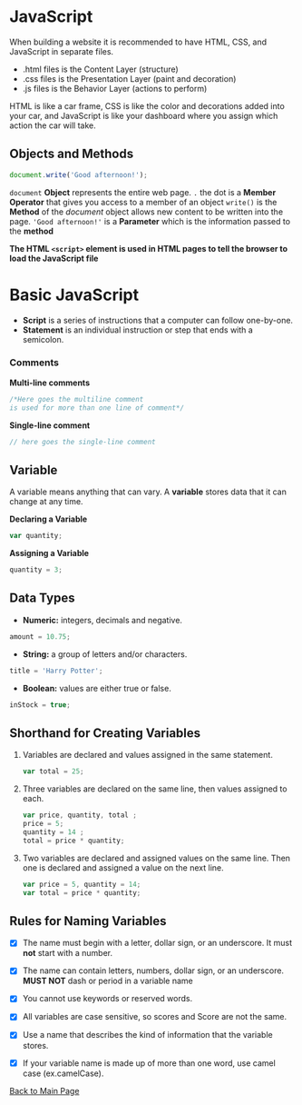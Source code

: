# JavaScript

When building a website it is recommended to have HTML, CSS, and JavaScript in separate files.

- .html files is the Content Layer (structure)
- .css files is the Presentation Layer (paint and decoration)
- .js files is the Behavior Layer (actions to perform)

HTML is like a car frame, CSS is like the color and decorations added into your car, and JavaScript is like your dashboard where you assign which action the car will take.

## Objects and Methods

```javascript
document.write('Good afternoon!');
```

```document``` **Object** represents the entire web page.
```.``` the dot is a **Member Operator** that gives you access to a member of an object
```write()``` is the **Method** of the *document* object allows new content to be written into the page.
```'Good afternoon!'``` is a **Parameter** which is the information passed to the **method**

**The HTML ```<script>``` element is used in HTML pages to tell the browser to load the JavaScript file**

# Basic JavaScript

+ **Script** is a series of instructions that a computer can follow one-by-one.
+ **Statement** is an individual instruction or step that ends with a semicolon.

### Comments

**Multi-line comments**

```javascript
/*Here goes the multiline comment
is used for more than one line of comment*/
```
**Single-line comment**

```javascript
// here goes the single-line comment
```

## Variable

A variable means anything that can vary. A **variable** stores data that it can change at any time.

**Declaring a Variable**

```javascript
var quantity;
```

**Assigning a Variable**

```javascript
quantity = 3;
```
## Data Types

- **Numeric:** integers, decimals and negative.

```javascript
amount = 10.75;
```

- **String:** a group of letters and/or characters.

```javascript
title = 'Harry Potter';
```

- **Boolean:** values are either true or false.

```javascript
inStock = true;
```

## Shorthand for Creating Variables

1.  Variables are declared and values assigned in the same statement.

    ```javascript
    var total = 25;
    ```

2. Three variables are declared on the same line, then values assigned to each.

    ```javascript
    var price, quantity, total ;
    price = 5;
    quantity = 14 ;
    total = price * quantity;
    ```

3. Two variables are declared and assigned values on the same line. Then one is declared and assigned a value on the next line.
    ```javascript
    var price = 5, quantity = 14;
    var total = price * quantity;
    ```

## Rules for Naming Variables

- [X]  The name must begin with a letter, dollar sign, or an underscore. It must **not** start with a number.
- [X] The name can contain letters, numbers, dollar sign, or an underscore. **MUST NOT** dash or period in a variable name
- [X] You cannot use keywords or reserved words.
- [X] All variables are case sensitive, so scores and Score are not the same.
- [X] Use a name that describes the kind of information that the variable stores.
- [X] If your variable name is made up of more than one word, use camel case (ex.camelCase).


[Back to Main Page](https://daesystephens.github.io/learning-journal)
